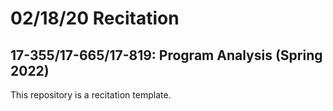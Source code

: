 02/18/20 Recitation
==================

17-355/17-665/17-819: Program Analysis (Spring 2022)
----------------------------------------------------

This repository is a recitation template.
